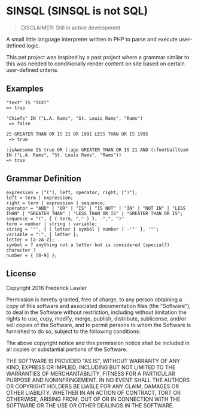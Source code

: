 # SINSQL (SINSQL is not SQL)

> DISCLAIMER: Still in active development

A small little language interpreter written in PHP to parse and execute user-defined logic.

This pet project was inspired by a past project where a grammar similar to this was needed to conditionally render content on site based on certain user-defined criteria.

## Examples
```
"text" IS "TEXT"
=> true
```
```
"Chiefs" IN ("L.A. Rams", "St. Louis Rams", "Rams")
 => false
``` 
```
25 GREATER THAN OR IS 21 OR 1991 LESS THAN OR IS 1995
 => true
```
 ```
 :isAwesome IS true OR (:age GREATER THAN OR IS 21 AND (:footballteam IN ("L.A. Rams", "St. Louis Rams", "Rams"))
 => true
 ``` 

## Grammar Definition
```
expression = ["("], left, operator, right, [")"];
left = term | expression;
right = term | expression | sequence;
operator = "AND" | "OR" | "IS" | "IS NOT" | "IN" | "NOT IN" | "LESS THAN" | "GREATER THAN" | "LESS THAN OR IS" | "GREATER THAN OR IS";
sequence = "(", { ( term, "," ) }, -",", ")"
term = number | string | variable;
string = '"', { ( letter | symbol | number ) -'"' }, '"';
variable = ":", { letter };
letter = [a-zA-Z];
symbol = ? anything not a letter but is considered (special?) character ?
number = { [0-9] };
```

## License
Copyright 2016 Frederick Lawler

Permission is hereby granted, free of charge, to any person obtaining a copy of this software and associated documentation files (the "Software"), to deal in the Software without restriction, including without limitation the rights to use, copy, modify, merge, publish, distribute, sublicense, and/or sell copies of the Software, and to permit persons to whom the Software is furnished to do so, subject to the following conditions:

The above copyright notice and this permission notice shall be included in all copies or substantial portions of the Software.

THE SOFTWARE IS PROVIDED "AS IS", WITHOUT WARRANTY OF ANY KIND, EXPRESS OR IMPLIED, INCLUDING BUT NOT LIMITED TO THE WARRANTIES OF MERCHANTABILITY, FITNESS FOR A PARTICULAR PURPOSE AND NONINFRINGEMENT. IN NO EVENT SHALL THE AUTHORS OR COPYRIGHT HOLDERS BE LIABLE FOR ANY CLAIM, DAMAGES OR OTHER LIABILITY, WHETHER IN AN ACTION OF CONTRACT, TORT OR OTHERWISE, ARISING FROM, OUT OF OR IN CONNECTION WITH THE SOFTWARE OR THE USE OR OTHER DEALINGS IN THE SOFTWARE.